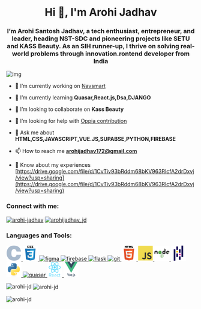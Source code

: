 <h1 align="center">Hi 👋, I'm Arohi Jadhav</h1>
<h3 align="center">I’m Arohi Santosh Jadhav, a tech enthusiast, entrepreneur, and leader, heading NST-SDC and pioneering projects like SETU and KASS Beauty. As an SIH runner-up, I thrive on solving real-world problems through innovation.rontend developer from India</h3>

![img](https://encrypted-tbn0.gstatic.com/images?q=tbn:ANd9GcT7csvPWMdfAHEAnhIRTdJKCK5SPK4cHfskow&s)

- 🔭 I’m currently working on [Navsmart](https://nav-smart-projects.vercel.app/)

- 🌱 I’m currently learning **Quasar,React.js,Dsa,DJANGO**

- 👯 I’m looking to collaborate on **Kass Beauty**

- 🤝 I’m looking for help with [Oppia contribution](https://github.com/oppia/oppia/wiki/Google-Summer-of-Code-2025#21-show-ai-powered-translation-suggestions-to-translation-submitters)

- 💬 Ask me about **HTML,CSS,JAVASCRIPT,VUE.JS,SUPABSE,PYTHON,FIREBASE**

- 📫 How to reach me **arohijadhav172@gmail.com**

- 📄 Know about my experiences [https://drive.google.com/file/d/1CvTiv93bRddm68bKV963RlcfA2drDxvj/view?usp=sharing](https://drive.google.com/file/d/1CvTiv93bRddm68bKV963RlcfA2drDxvj/view?usp=sharing)

<h3 align="left">Connect with me:</h3>
<p align="left">
<a href="https://linkedin.com/in/arohi-jadhav" target="blank"><img align="center" src="https://raw.githubusercontent.com/rahuldkjain/github-profile-readme-generator/master/src/images/icons/Social/linked-in-alt.svg" alt="arohi-jadhav" height="30" width="40" /></a>
<a href="https://instagram.com/arohijadhav_jd" target="blank"><img align="center" src="https://raw.githubusercontent.com/rahuldkjain/github-profile-readme-generator/master/src/images/icons/Social/instagram.svg" alt="arohijadhav_jd" height="30" width="40" /></a>
</p>

<h3 align="left">Languages and Tools:</h3>
<p align="left"> <a href="https://www.cprogramming.com/" target="_blank" rel="noreferrer"> <img src="https://raw.githubusercontent.com/devicons/devicon/master/icons/c/c-original.svg" alt="c" width="40" height="40"/> </a> <a href="https://www.w3schools.com/css/" target="_blank" rel="noreferrer"> <img src="https://raw.githubusercontent.com/devicons/devicon/master/icons/css3/css3-original-wordmark.svg" alt="css3" width="40" height="40"/> </a> <a href="https://www.figma.com/" target="_blank" rel="noreferrer"> <img src="https://www.vectorlogo.zone/logos/figma/figma-icon.svg" alt="figma" width="40" height="40"/> </a> <a href="https://firebase.google.com/" target="_blank" rel="noreferrer"> <img src="https://www.vectorlogo.zone/logos/firebase/firebase-icon.svg" alt="firebase" width="40" height="40"/> </a> <a href="https://flask.palletsprojects.com/" target="_blank" rel="noreferrer"> <img src="https://www.vectorlogo.zone/logos/pocoo_flask/pocoo_flask-icon.svg" alt="flask" width="40" height="40"/> </a> <a href="https://git-scm.com/" target="_blank" rel="noreferrer"> <img src="https://www.vectorlogo.zone/logos/git-scm/git-scm-icon.svg" alt="git" width="40" height="40"/> </a> <a href="https://www.w3.org/html/" target="_blank" rel="noreferrer"> <img src="https://raw.githubusercontent.com/devicons/devicon/master/icons/html5/html5-original-wordmark.svg" alt="html5" width="40" height="40"/> </a> <a href="https://developer.mozilla.org/en-US/docs/Web/JavaScript" target="_blank" rel="noreferrer"> <img src="https://raw.githubusercontent.com/devicons/devicon/master/icons/javascript/javascript-original.svg" alt="javascript" width="40" height="40"/> </a> <a href="https://nodejs.org" target="_blank" rel="noreferrer"> <img src="https://raw.githubusercontent.com/devicons/devicon/master/icons/nodejs/nodejs-original-wordmark.svg" alt="nodejs" width="40" height="40"/> </a> <a href="https://pandas.pydata.org/" target="_blank" rel="noreferrer"> <img src="https://raw.githubusercontent.com/devicons/devicon/2ae2a900d2f041da66e950e4d48052658d850630/icons/pandas/pandas-original.svg" alt="pandas" width="40" height="40"/> </a> <a href="https://www.python.org" target="_blank" rel="noreferrer"> <img src="https://raw.githubusercontent.com/devicons/devicon/master/icons/python/python-original.svg" alt="python" width="40" height="40"/> </a> <a href="https://quasar.dev/" target="_blank" rel="noreferrer"> <img src="https://cdn.quasar.dev/logo/svg/quasar-logo.svg" alt="quasar" width="40" height="40"/> </a> <a href="https://reactjs.org/" target="_blank" rel="noreferrer"> <img src="https://raw.githubusercontent.com/devicons/devicon/master/icons/react/react-original-wordmark.svg" alt="react" width="40" height="40"/> </a> <a href="https://vuejs.org/" target="_blank" rel="noreferrer"> <img src="https://raw.githubusercontent.com/devicons/devicon/master/icons/vuejs/vuejs-original-wordmark.svg" alt="vuejs" width="40" height="40"/> </a> </p>

<p><img align="left" src="https://github-readme-stats.vercel.app/api/top-langs?username=arohi-jd&show_icons=true&locale=en&layout=compact" alt="arohi-jd" /></p>

<p>&nbsp;<img align="center" src="https://github-readme-stats.vercel.app/api?username=arohi-jd&show_icons=true&locale=en" alt="arohi-jd" /></p>

<p><img align="center" src="https://github-readme-streak-stats.herokuapp.com/?user=arohi-jd&" alt="arohi-jd" /></p>
